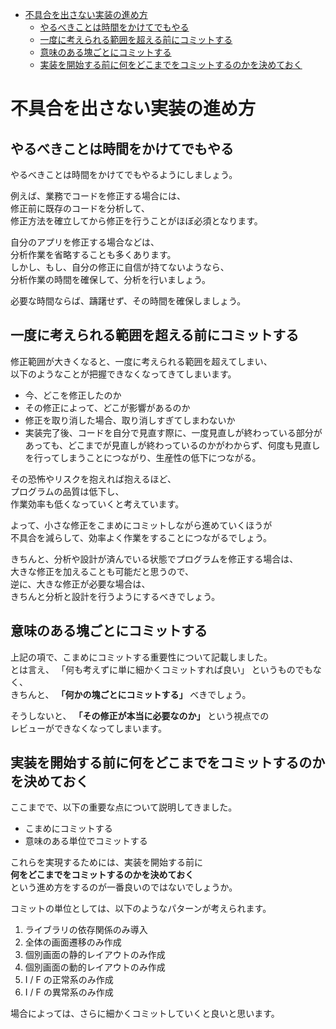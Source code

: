 - [不具合を出さない実装の進め方](#不具合を出さない実装の進め方)
  - [やるべきことは時間をかけてでもやる](#やるべきことは時間をかけてでもやる)
  - [一度に考えられる範囲を超える前にコミットする](#一度に考えられる範囲を超える前にコミットする)
  - [意味のある塊ごとにコミットする](#意味のある塊ごとにコミットする)
  - [実装を開始する前に何をどこまでをコミットするのかを決めておく](#実装を開始する前に何をどこまでをコミットするのかを決めておく)


# 不具合を出さない実装の進め方

## やるべきことは時間をかけてでもやる

やるべきことは時間をかけてでもやるようにしましょう。

例えば、業務でコードを修正する場合には、  
修正前に既存のコードを分析して、  
修正方法を確立してから修正を行うことがほぼ必須となります。

自分のアプリを修正する場合などは、  
分析作業を省略することも多くあります。  
しかし、もし、自分の修正に自信が持てないようなら、  
分析作業の時間を確保して、分析を行いましょう。

必要な時間ならば、躊躇せず、その時間を確保しましょう。


## 一度に考えられる範囲を超える前にコミットする

修正範囲が大きくなると、一度に考えられる範囲を超えてしまい、  
以下のようなことが把握できなくなってきてしまいます。

- 今、どこを修正したのか
- その修正によって、どこが影響があるのか
- 修正を取り消した場合、取り消しすぎてしまわないか
- 実装完了後、コードを自分で見直す際に、一度見直しが終わっている部分があっても、どこまでが見直しが終わっているのかがわからず、何度も見直しを行ってしまうことにつながり、生産性の低下につながる。

その恐怖やリスクを抱えれば抱えるほど、  
プログラムの品質は低下し、  
作業効率も低くなっていくと考えています。

よって、小さな修正をこまめにコミットしながら進めていくほうが  
不具合を減らして、効率よく作業をすることにつながるでしょう。

きちんと、分析や設計が済んでいる状態でプログラムを修正する場合は、  
大きな修正を加えることも可能だと思うので、  
逆に、大きな修正が必要な場合は、  
きちんと分析と設計を行うようにするべきでしょう。


## 意味のある塊ごとにコミットする

上記の項で、こまめにコミットする重要性について記載しました。  
とは言え、 「何も考えずに単に細かくコミットすれば良い」 というものでもなく、  
きちんと、 **「何かの塊ごとにコミットする」** べきでしょう。

そうしないと、 **「その修正が本当に必要なのか」** という視点での  
レビューができなくなってしまいます。


## 実装を開始する前に何をどこまでをコミットするのかを決めておく

ここまでで、以下の重要な点について説明してきました。

- こまめにコミットする
- 意味のある単位でコミットする

これらを実現するためには、実装を開始する前に  
**何をどこまでをコミットするのかを決めておく**  
という進め方をするのが一番良いのではないでしょうか。

コミットの単位としては、以下のようなパターンが考えられます。

1. ライブラリの依存関係のみ導入
2. 全体の画面遷移のみ作成
3. 個別画面の静的レイアウトのみ作成
4. 個別画面の動的レイアウトのみ作成
5. I / F の正常系のみ作成
6. I / F の異常系のみ作成

場合によっては、さらに細かくコミットしていくと良いと思います。




